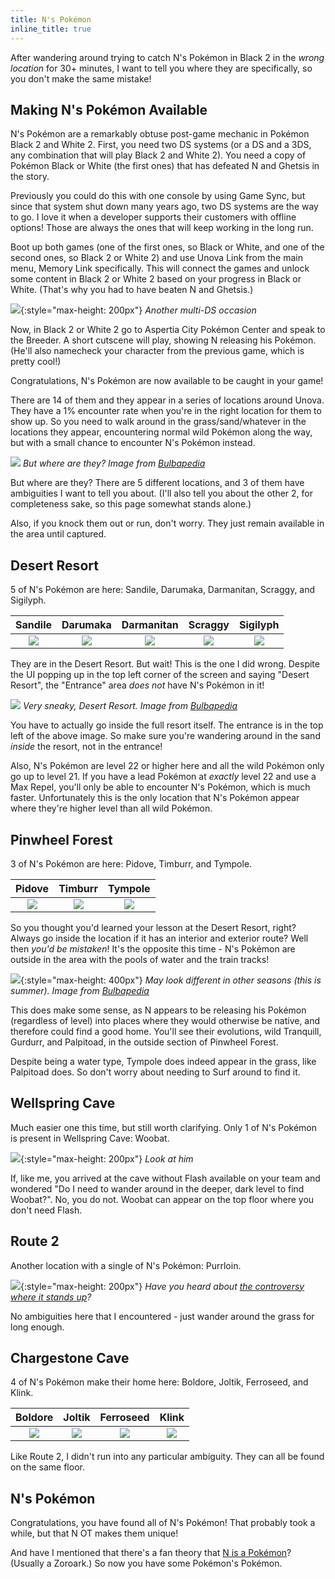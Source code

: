 ```yaml
---
title: N's Pokémon
inline_title: true
---
```


After wandering around trying to catch N's Pokémon in Black 2 in the *wrong location* for 30+ minutes, I want to tell you where they are specifically, so you don't make the same mistake!

## Making N's Pokémon Available

N's Pokémon are a remarkably obtuse post-game mechanic in Pokémon Black 2 and White 2. First, you need two DS systems (or a DS and a 3DS, any combination that will play Black 2 and White 2). You need a copy of Pokémon Black or White (the first ones) that has defeated N and Ghetsis in the story.

Previously you could do this with one console by using Game Sync, but since that system shut down many years ago, two DS systems are the way to go. I love it when a developer supports their customers with offline options! Those are always the ones that will keep working in the long run.

Boot up both games (one of the first ones, so Black or White, and one of the second ones, so Black 2 or White 2) and use Unova Link from the main menu, Memory Link specifically. This will connect the games and unlock some content in Black 2 or White 2 based on your progress in Black or White. (That's why you had to have beaten N and Ghetsis.)

![](/assets/img/MultiDS.jpg){:style="max-height: 200px"}
*Another multi-DS occasion*

Now, in Black 2 or White 2 go to Aspertia City Pokémon Center and speak to the Breeder. A short cutscene will play, showing N releasing his Pokémon. (He'll also namecheck your character from the previous game, which is pretty cool!)

Congratulations, N's Pokémon are now available to be caught in your game!

There are 14 of them and they appear in a series of locations around Unova. They have a 1% encounter rate when you're in the right location for them to show up. So you need to walk around in the grass/sand/whatever in the locations they appear, encountering normal wild Pokémon along the way, but with a small chance to encounter N's Pokémon instead.

![](/assets/img/UnovaInGameMap.png)
*But where are they? Image from [Bulbapedia](https://bulbapedia.bulbagarden.net/wiki/File:Unova_2.png)*

But where are they? There are 5 different locations, and 3 of them have ambiguities I want to tell you about. (I'll also tell you about the other 2, for completeness sake, so this page somewhat stands alone.)

Also, if you knock them out or run, don't worry. They just remain available in the area until captured.

## Desert Resort

5 of N's Pokémon are here: Sandile, Darumaka, Darmanitan, Scraggy, and Sigilyph.
 
| Sandile                    | Darumaka                | Darmanitan               | Scraggy                | Sigilyph                       |
|:--------------------------:|:-----------------------:|:------------------------:|:----------------------:|:------------------------------:|
| ![](/assets/img/Sandile.png) | ![](/assets/img/Darumaka.png) | ![](/assets/img/Darmanitan.png) | ![](/assets/img/Scraggy.png) | ![](/assets/img/Sigilyph.png) |

They are in the Desert Resort. But wait! This is the one I did wrong. Despite the UI popping up in the top left corner of the screen and saying "Desert Resort", the "Entrance" area *does not* have N's Pokémon in it!

![](/assets/img/DesertResortEntrance.png)
*Very sneaky, Desert Resort. Image from [Bulbapedia](https://bulbapedia.bulbagarden.net/wiki/File:Desert_Resort_entrance_BWB2W2.png)*

You have to actually go inside the full resort itself. The entrance is in the top left of the above image. So make sure you're wandering around in the sand *inside* the resort, not in the entrance!

Also, N's Pokémon are level 22 or higher here and all the wild Pokémon only go up to level 21. If you have a lead Pokémon at *exactly* level 22 and use a Max Repel, you'll only be able to encounter N's Pokémon, which is much faster. Unfortunately this is the only location that N's Pokémon appear where they're higher level than all wild Pokémon.

## Pinwheel Forest

3 of N's Pokémon are here: Pidove, Timburr, and Tympole.

| Pidove                | Timburr             | Tympole                  |
|:---------------------:|:-------------------:|:------------------------:|
| ![](/assets/img/Pidove.png) | ![](/assets/img/Timburr.png) | ![](/assets/img/Tympole.png) |

So you thought you'd learned your lesson at the Desert Resort, right? Always go inside the location if it has an interior and exterior route? Well then *you'd be mistaken*! It's the opposite this time - N's Pokémon are outside in the area with the pools of water and the train tracks!

![](/assets/img/PinwheelForestExterior.png){:style="max-height: 400px"}
*May look different in other seasons (this is summer). Image from [Bulbapedia](https://bulbapedia.bulbagarden.net/wiki/File:Pinwheel_Forest_exterior_Summer_B2W2.png)*

This does make some sense, as N appears to be releasing his Pokémon (regardless of level) into places where they would otherwise be native, and therefore could find a good home. You'll see their evolutions, wild Tranquill, Gurdurr, and Palpitoad, in the outside section of Pinwheel Forest.

Despite being a water type, Tympole does indeed appear in the grass, like Palpitoad does. So don't worry about needing to Surf around to find it.

## Wellspring Cave

Much easier one this time, but still worth clarifying. Only 1 of N's Pokémon is present in Wellspring Cave: Woobat.

![](/assets/img/Woobat.png){:style="max-height: 200px"}
*Look at him*

If, like me, you arrived at the cave without Flash available on your team and wondered "Do I need to wander around in the deeper, dark level to find Woobat?". No, you do not. Woobat can appear on the top floor where you don't need Flash.

## Route 2

Another location with a single of N's Pokémon: Purrloin.

![](/assets/img/Purrloin.png){:style="max-height: 200px"}
*Have you heard about [the controversy where it stands up](https://www.reddit.com/r/pokemon/comments/1qf199/does_anyone_else_find_purrloin_odd_in_x_and_y/)?*

No ambiguities here that I encountered - just wander around the grass for long enough.

## Chargestone Cave

4 of N's Pokémon make their home here: Boldore, Joltik, Ferroseed, and Klink.

| Boldore             | Joltik                  | Ferroseed                 | Klink                   |
|:-------------------:|:-----------------------:|:-------------------------:|:-----------------------:|
| ![](/assets/img/Boldore.png) | ![](/assets/img/Joltik.png) | ![](/assets/img/Ferroseed.png) | ![](/assets/img/Klink.png) |

Like Route 2, I didn't run into any particular ambiguity. They can all be found on the same floor.

## N's Pokémon

Congratulations, you have found all of N's Pokémon! That probably took a while, but that N OT makes them unique!

And have I mentioned that there's a fan theory that [N is a Pokémon](https://www.cbr.com/pokemon-black-and-white-n-is-a-pokemon/)? (Usually a Zoroark.) So now you have some Pokémon's Pokémon.